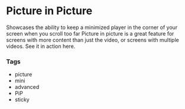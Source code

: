 # Picture in Picture

Showcases the ability to keep a minimized player in the corner of your screen when you scroll too far
Picture in picture is a great feature for screens with more content than just the video, or screens with multiple videos. See it in action here.

### Tags

  - picture
  - mini
  - advanced
  - PiP
  - sticky